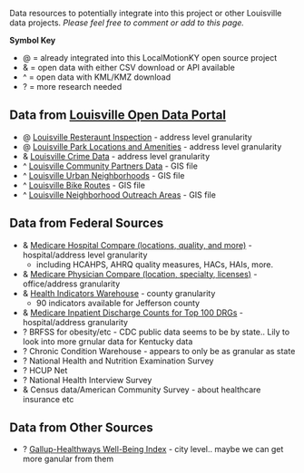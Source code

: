Data resources to potentially integrate into this project or other Louisville data projects. _Please feel free to comment or add to this page._

__Symbol Key__
- @ = already integrated into this LocalMotionKY open source project
- & = open data with either CSV download or API available
- ^ = open data with KML/KMZ download
- ? = more research needed

Data from [Louisville Open Data Portal](http://portal.louisvilleky.gov/service/data)
------------------------------------------------------------------------------------
- @ [Louisville Resteraunt Inspection](http://portal.louisvilleky.gov/dataset/restaurant-inspection-data) - address level granularity
- @ [Louisville Park Locations and Amenities](http://portal.louisvilleky.gov/dataset/park-data) - address level granularity
- & [Louisville Crime Data](http://portal.louisvilleky.gov/dataset/crime-data) - address level granularity
- ^ [Louisville Community Partners Data](http://portal.louisvilleky.gov/dataset/community-partners-data) - GIS file
- ^ [Louisville Urban Neighborhoods](http://portal.louisvilleky.gov/dataset/urban-neighborhoods) - GIS file
- ^ [Louisville Bike Routes](http://portal.louisvilleky.gov/dataset/bike-route-data) - GIS file
- ^ [Louisville Neighborhood Outreach Areas](http://portal.louisvilleky.gov/dataset/neighborhood-outreach-areas) - GIS file

Data from Federal Sources
-------------------------
- & [Medicare Hospital Compare (locations, quality, and more)](https://data.medicare.gov/data/hospital-compare) - hospital/address level granularity
  - including HCAHPS, AHRQ quality measures, HACs, HAIs, more. 
- & [Medicare Physician Compare (location, specialty, licenses)](https://data.medicare.gov/data/physician-compare) - office/address granularity
- & [Health Indicators Warehouse](http://healthindicators.gov/Indicators/) - county granularity
  - 90 indicators available for Jefferson county
- & [Medicare Inpatient Discharge Counts for Top 100 DRGs](http://www.cms.gov/Research-Statistics-Data-and-Systems/Statistics-Trends-and-Reports/Medicare-Provider-Charge-Data/Inpatient.html) - hospital/address granularity 
- ? BRFSS for obesity/etc - CDC public data seems to be by state.. Lily to look into more grnular data for Kentucky data 
- ? Chronic Condition Warehouse - appears to only be as granular as state
- ? National Health and Nutrition Examination Survey
- ? HCUP Net
- ? National Health Interview Survey
- & Census data/American Community Survey - about healthcare insurance etc

Data from Other Sources
-----------------------
- ? [Gallup-Healthways Well-Being Index](http://www.well-beingindex.com/stateCongresDistrictRank.asp) - city level.. maybe we can get more ganular from them
